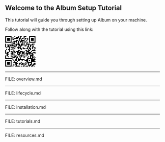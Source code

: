 ## Welcome to the Album Setup Tutorial

This tutorial will guide you through setting up Album on your machine.

Follow along with the tutorial using this link:

![QR code link to this tutorial](./img/tutorial_qrcode_link.png)

---

FILE: overview.md

---

FILE: lifecycle.md

---

FILE: installation.md

---

FILE: tutorials.md

---

FILE: resources.md
